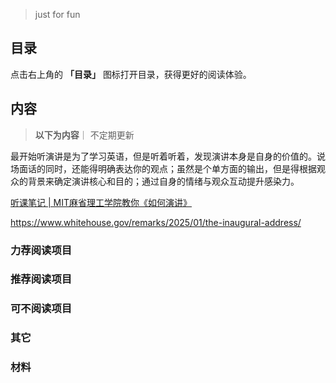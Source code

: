 > just for fun

## 目录

点击右上角的 **「目录」** 图标打开目录，获得更好的阅读体验。


## 内容
> **以下为内容**｜ 不定期更新

最开始听演讲是为了学习英语，但是听着听着，发现演讲本身是自身的价值的。说场面话的同时，还能得明确表达你的观点；虽然是个单方面的输出，但是得根据观众的背景来确定演讲核心和目的；通过自身的情绪与观众互动提升感染力。


[听课笔记 | MIT麻省理工学院教你《如何演讲》](https://zhuanlan.zhihu.com/p/282735958)




https://www.whitehouse.gov/remarks/2025/01/the-inaugural-address/


### 力荐阅读项目   



### 推荐阅读项目    




### 可不阅读项目


 


### 其它




<!--

-->




### 材料

